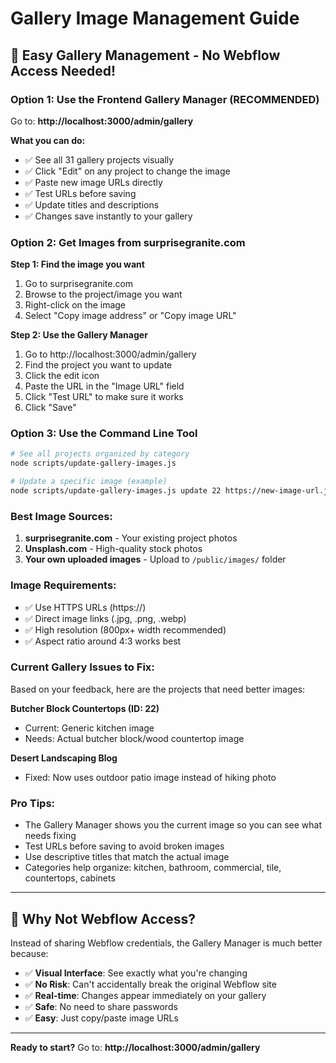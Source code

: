 # Gallery Image Management Guide

## 🎯 **Easy Gallery Management - No Webflow Access Needed!**

### **Option 1: Use the Frontend Gallery Manager (RECOMMENDED)**
Go to: **http://localhost:3000/admin/gallery**

**What you can do:**
- ✅ See all 31 gallery projects visually
- ✅ Click "Edit" on any project to change the image
- ✅ Paste new image URLs directly 
- ✅ Test URLs before saving
- ✅ Update titles and descriptions
- ✅ Changes save instantly to your gallery

### **Option 2: Get Images from surprisegranite.com**

**Step 1: Find the image you want**
1. Go to surprisegranite.com
2. Browse to the project/image you want
3. Right-click on the image
4. Select "Copy image address" or "Copy image URL"

**Step 2: Use the Gallery Manager**
1. Go to http://localhost:3000/admin/gallery
2. Find the project you want to update
3. Click the edit icon
4. Paste the URL in the "Image URL" field
5. Click "Test URL" to make sure it works
6. Click "Save"

### **Option 3: Use the Command Line Tool**
```bash
# See all projects organized by category
node scripts/update-gallery-images.js

# Update a specific image (example)
node scripts/update-gallery-images.js update 22 https://new-image-url.jpg
```

### **Best Image Sources:**
1. **surprisegranite.com** - Your existing project photos
2. **Unsplash.com** - High-quality stock photos
3. **Your own uploaded images** - Upload to `/public/images/` folder

### **Image Requirements:**
- ✅ Use HTTPS URLs (https://)
- ✅ Direct image links (.jpg, .png, .webp)
- ✅ High resolution (800px+ width recommended)
- ✅ Aspect ratio around 4:3 works best

### **Current Gallery Issues to Fix:**
Based on your feedback, here are the projects that need better images:

**Butcher Block Countertops (ID: 22)**
- Current: Generic kitchen image
- Needs: Actual butcher block/wood countertop image

**Desert Landscaping Blog**
- Fixed: Now uses outdoor patio image instead of hiking photo

### **Pro Tips:**
- The Gallery Manager shows you the current image so you can see what needs fixing
- Test URLs before saving to avoid broken images
- Use descriptive titles that match the actual image
- Categories help organize: kitchen, bathroom, commercial, tile, countertops, cabinets

---

## 🚫 **Why Not Webflow Access?**

Instead of sharing Webflow credentials, the Gallery Manager is much better because:
- ✅ **Visual Interface**: See exactly what you're changing
- ✅ **No Risk**: Can't accidentally break the original Webflow site  
- ✅ **Real-time**: Changes appear immediately on your gallery
- ✅ **Safe**: No need to share passwords
- ✅ **Easy**: Just copy/paste image URLs

---

**Ready to start?** Go to: **http://localhost:3000/admin/gallery**
